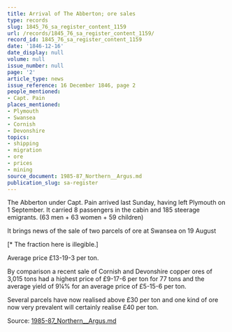 ```yaml
---
title: Arrival of The Abberton; ore sales
type: records
slug: 1845_76_sa_register_content_1159
url: /records/1845_76_sa_register_content_1159/
record_id: 1845_76_sa_register_content_1159
date: '1846-12-16'
date_display: null
volume: null
issue_number: null
page: '2'
article_type: news
issue_reference: 16 December 1846, page 2
people_mentioned:
- Capt. Pain
places_mentioned:
- Plymouth
- Swansea
- Cornish
- Devonshire
topics:
- shipping
- migration
- ore
- prices
- mining
source_document: 1985-87_Northern__Argus.md
publication_slug: sa-register
---
```


The Abberton under Capt. Pain arrived last Sunday, having left Plymouth on 1 September.  It carried 8 passengers in the cabin and 185 steerage emigrants.  (63 men + 63 women + 59 children)

It brings news of the sale of two parcels of ore at Swansea on 19 August

[* The fraction here is illegible.]

Average price £13-19-3 per ton.

By comparison a recent sale of Cornish and Devonshire copper ores of 3,015 tons had a highest price of £9-17-6 per ton for 77 tons and the average yield of 9¼% for an average price of £5-15-6 per ton.

Several parcels have now realised above £30 per ton and one kind of ore now very prevalent will certainly realise £40 per ton.

Source: [1985-87_Northern__Argus.md](/downloads/markdown/1985-87_Northern__Argus.md)
